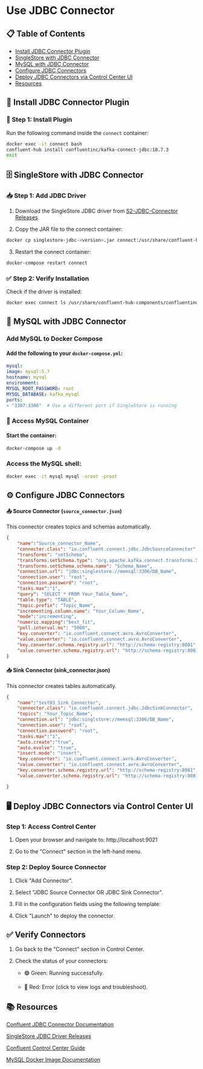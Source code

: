 # Use JDBC Connector
## 📋 Table of Contents
- [Install JDBC Connector Plugin](#-install-jdbc-connector-plugin)
- [SingleStore with JDBC Connector](#-singlestore-with-jdbc-connector)
- [MySQL with JDBC Connector](#-mysql-with-jdbc-connector)
- [Configure JDBC Connectors](#-configure-jdbc-connectors)
- [Deploy JDBC Connectors via Control Center UI](#-deploy-jdbc-connectors-via-control-center-ui)
- [Resources](#-resources)


## 🚀 Install JDBC Connector Plugin

### 🔧 Step 1: Install Plugin
Run the following command inside the `connect` container:
```bash
docker exec -it connect bash
confluent-hub install confluentinc/kafka-connect-jdbc:10.7.3
exit
```
## 🗄 SingleStore with JDBC Connector
### 📥 Step 1: Add JDBC Driver
1. Download the SingleStore JDBC driver from [S2-JDBC-Connector Releases](https://github.com/memsql/S2-JDBC-Connector/releases).

2. Copy the JAR file to the connect container:

``` bash
docker cp singlestore-jdbc-<version>.jar connect:/usr/share/confluent-hub-components/confluentinc-kafka-connect-jdbc/lib/
```
3. Restart the connect container:

```bash
docker-compose restart connect
```
### ✅  Step 2: Verify Installation
Check if the driver is installed:

``` bash
docker exec connect ls /usr/share/confluent-hub-components/confluentinc-kafka-connect-jdbc/lib/
```
## 🐬 MySQL with JDBC Connector
### Add MySQL to Docker Compose
#### Add the following to your `docker-compose.yml`:

```yaml
mysql:
image: mysql:5.7
hostname: mysql
environment:
MYSQL_ROOT_PASSWORD: root
MYSQL_DATABASE: kafka_mysql
ports:
- "3307:3306"  # Use a different port if SingleStore is running
```
### 🔑 Access MySQL Container
#### Start the container:

``` bash
docker-compose up -d
```
### Access the MySQL shell:

```bash
docker exec -it mysql mysql -uroot -proot
```
## ⚙ Configure JDBC Connectors
#### 📤 Source Connector (`source_connector.json`)
This connector creates topics and schemas automatically.

```json
{
    "name":"Source_connector_Name",
    "connector.class": "io.confluent.connect.jdbc.JdbcSourceConnector",
    "transforms": "setSchema",
    "transforms.setSchema.type": "org.apache.kafka.connect.transforms.SetSchemaMetadata$Value",
    "transforms.setSchema.schema.name": "Schema_Name",
    "connection.url": "jdbc:singlestore://memsql:3306/DB_Name",
    "connection.user": "root",
    "connection.password": "root",
    "tasks.max":"1",
    "query": "SELECT * FROM Your_Table_Name",
    "table.type": "TABLE",
    "topic.prefix": "Topic_Name",
    "incrementing.column.name": "Your_Column_Name",
    "mode":"incrementing",
    "numeric.mapping":"best_fit",
    "poll.interval.ms": "5000",
    "key.converter": "io.confluent.connect.avro.AvroConverter",
    "value.converter": "io.confluent.connect.avro.AvroConverter",
    "key.converter.schema.registry.url": "http://schema-registry:8081",
    "value.converter.schema.registry.url": "http://schema-registry:8081"
}
```
#### 📥 Sink Connector (sink_connector.json)
This connector creates tables automatically.

```json
{
    "name":"test03_Sink_Connector",
    "connector.class": "io.confluent.connect.jdbc.JdbcSinkConnector",
    "topics": "Your_Topic_Name",
    "connection.url": "jdbc:singlstore://memsql:3306/DB_Name",
    "connection.user": "root",
    "connection.password": "root",
    "tasks.max":"1",
    "auto.create":"true",
    "auto.evolve": "true",
    "insert.mode": "insert",
    "key.converter": "io.confluent.connect.avro.AvroConverter",
    "value.converter": "io.confluent.connect.avro.AvroConverter",
    "key.converter.schema.registry.url": "http://schema-registry:8081",
    "value.converter.schema.registry.url": "http://schema-registry:8081"

}
```
## 🖥 Deploy JDBC Connectors via Control Center UI
### Step 1: Access Control Center
1. Open your browser and navigate to:
http://localhost:9021

2. Go to the "Connect" section in the left-hand menu.

### Step 2: Deploy Source Connector
1. Click "Add Connector".

2. Select "JDBC Source Connector OR JDBC Sink Connector".

3. Fill in the configuration fields using the following template:

4. Click "Launch" to deploy the connector.

## ✅ Verify Connectors
1. Go back to the "Connect" section in Control Center.

2. Check the status of your connectors:

    - 🟢 Green: Running successfully.

    - 🔴 Red: Error (click to view logs and troubleshoot).

## 📚 Resources
[Confluent JDBC Connector Documentation](https://docs.confluent.io/kafka-connectors/jdbc/current/overview.html)

[SingleStore JDBC Driver Releases](https://github.com/memsql/S2-JDBC-Connector/releases)

[Confluent Control Center Guide](https://docs.confluent.io/platform/current/control-center/index.html)

[MySQL Docker Image Documentation](https://hub.docker.com/_/mysql)
